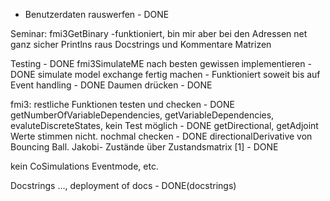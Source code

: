 - Benutzerdaten rauswerfen - DONE


Seminar:
fmi3GetBinary -funktioniert, bin mir aber bei den Adressen net ganz sicher
Printlns raus
Docstrings und Kommentare
Matrizen

Testing - DONE
fmi3SimulateME nach besten gewissen implementieren - DONE
simulate model exchange fertig machen - Funktioniert soweit bis auf Event handling - DONE
Daumen drücken - DONE


fmi3: restliche Funktionen testen und checken - DONE
getNumberOfVariableDependencies, getVariableDependencies, evaluteDiscreteStates, kein Test möglich - DONE
getDirectional, getAdjoint Werte stimmen nicht. nochmal checken - DONE
directionalDerivative von Bouncing Ball. Jakobi- Zustände über Zustandsmatrix [1] - DONE





kein CoSimulations Eventmode, etc.

Docstrings ..., deployment of docs - DONE(docstrings)